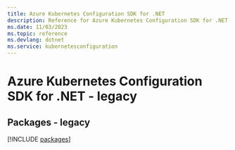 ```yaml
---
title: Azure Kubernetes Configuration SDK for .NET
description: Reference for Azure Kubernetes Configuration SDK for .NET
ms.date: 11/03/2023
ms.topic: reference
ms.devlang: dotnet
ms.service: kubernetesconfiguration
---
```

# Azure Kubernetes Configuration SDK for .NET - legacy
## Packages - legacy
[!INCLUDE [packages](kubernetes-configuration-index.md)]